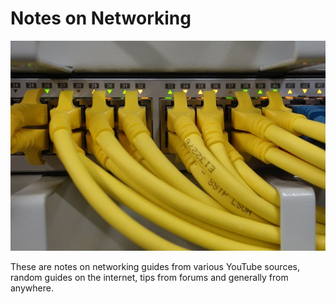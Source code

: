 # Notes on Networking

![A picture of cables connected to a switch](img/network.jpg)

These are notes on networking guides from various YouTube sources, random guides
on the internet, tips from forums and generally from anywhere.
